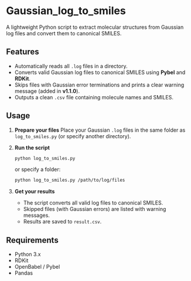 # Gaussian\_log\_to\_smiles

A lightweight Python script to extract molecular structures from Gaussian log files and convert them to canonical SMILES.

## Features

* Automatically reads all `.log` files in a directory.
* Converts valid Gaussian log files to canonical SMILES using **Pybel** and **RDKit**.
* Skips files with Gaussian error terminations and prints a clear warning message (added in **v1.1.0**).
* Outputs a clean `.csv` file containing molecule names and SMILES.

## Usage

1. **Prepare your files**
   Place your Gaussian `.log` files in the same folder as `log_to_smiles.py` (or specify another directory).

2. **Run the script**

   ```bash
   python log_to_smiles.py
   ```

   or specify a folder:

   ```bash
   python log_to_smiles.py /path/to/log/files
   ```

3. **Get your results**

   * The script converts all valid log files to canonical SMILES.
   * Skipped files (with Gaussian errors) are listed with warning messages.
   * Results are saved to `result.csv`.

## Requirements

* Python 3.x
* RDKit
* OpenBabel / Pybel
* Pandas
